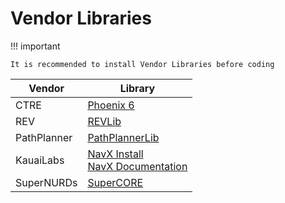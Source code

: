 # Vendor Libraries

!!! important

    It is recommended to install Vendor Libraries before coding

| Vendor | Library |
| --- | -------- |
| CTRE | [Phoenix 6](https://docs.ctr-electronics.com) |
| REV | [REVLib](https://docs.revrobotics.com/sparkmax/software-resources/spark-max-api-information#labview) |
| PathPlanner| [PathPlannerLib](https://github.com/mjansen4857/pathplanner)|
| KauaiLabs | [NavX Install](https://pdocs.kauailabs.com/navx-mxp/software/roborio-libraries/java/) <br/> [NavX Documentation](https://pdocs.kauailabs.com/navx-mxp/examples/)|
| SuperNURDs | [SuperCORE](https://github.com/FRCTeam3255/SuperCORE) |